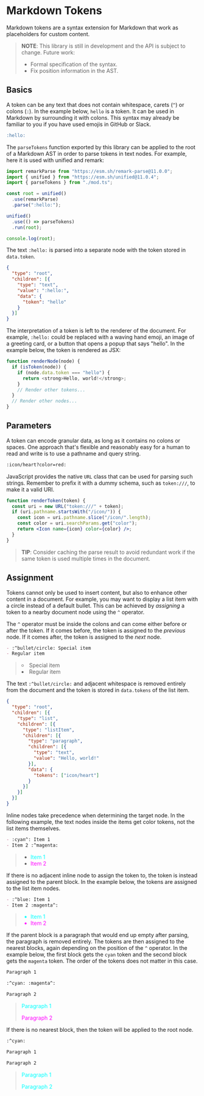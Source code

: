 # Markdown Tokens

Markdown tokens are a syntax extension for Markdown that work as placeholders
for custom content.

> **NOTE**: This library is still in development and the API is subject to
> change. Future work:
>
> - Formal specification of the syntax.
> - Fix position information in the AST.

## Basics

A token can be any text that does not contain whitespace, carets (`^`) or colons
(`:`). In the example below, `hello` is a token. It can be used in Markdown by
surrounding it with colons. This syntax may already be familiar to you if you
have used emojis in GitHub or Slack.

```markdown
:hello:
```

The `parseTokens` function exported by this library can be applied to the root
of a Markdown AST in order to parse tokens in text nodes. For example, here it
is used with unified and remark:

```js
import remarkParse from "https://esm.sh/remark-parse@11.0.0";
import { unified } from "https://esm.sh/unified@11.0.4";
import { parseTokens } from "./mod.ts";

const root = unified()
  .use(remarkParse)
  .parse(":hello:");

unified()
  .use(() => parseTokens)
  .run(root);

console.log(root);
```

The text `:hello:` is parsed into a separate node with the token stored in
`data.token`.

```json
{
  "type": "root",
  "children": [{
    "type": "text",
    "value": ":hello:",
    "data": {
      "token": "hello"
    }
  }]
}
```

The interpretation of a token is left to the renderer of the document. For
example, `:hello:` could be replaced with a waving hand emoji, an image of a
greeting card, or a button that opens a popup that says "hello". In the example
below, the token is rendered as JSX:

```js
function renderNode(node) {
  if (isToken(node)) {
    if (node.data.token === "hello") {
      return <strong>Hello, world!</strong>;
    }
    // Render other tokens...
  }
  // Render other nodes...
}
```

## Parameters

A token can encode granular data, as long as it contains no colons or spaces.
One approach that's flexible and reasonably easy for a human to read and write
is to use a pathname and query string.

```markdown
:icon/heart?color=red:
```

JavaScript provides the native `URL` class that can be used for parsing such
strings. Remember to prefix it with a dummy schema, such as `token:///`, to make
it a valid URI.

```jsx
function renderToken(token) {
  const uri = new URL("token:///" + token);
  if (uri.pathname.startsWith("/icon/")) {
    const icon = uri.pathname.slice("/icon/".length);
    const color = uri.searchParams.get("color");
    return <Icon name={icon} color={color} />;
  }
}
```

> **TIP**: Consider caching the parse result to avoid redundant work if the same
> token is used multiple times in the document.

## Assignment

Tokens cannot only be used to insert content, but also to enhance other content
in a document. For example, you may want to display a list item with a circle
instead of a default bullet. This can be achieved by _assigning_ a token to a
nearby document node using the `^` operator.

The `^` operator must be inside the colons and can come either before or after
the token. If it comes before, the token is assigned to the _previous_ node. If
it comes after, the token is assigned to the _next_ node.

```markdown
- :^bullet/circle: Special item
- Regular item
```

> <li style="list-style-type: circle">Special item</li>
> <li>Regular item</li>

The text `:^bullet/circle:` and adjacent whitespace is removed entirely from the
document and the token is stored in `data.tokens` of the list item.

```json
{
  "type": "root",
  "children": [{
    "type": "list",
    "children": [{
      "type": "listItem",
      "children": [{
        "type": "paragraph",
        "children": [{
          "type": "text",
          "value": "Hello, world!"
        }],
        "data": {
          "tokens": ["icon/heart"]
        }
      }]
    }]
  }]
}
```

Inline nodes take precedence when determining the target node. In the following
example, the text nodes inside the items get color tokens, not the list items
themselves.

```markdown
- :cyan^: Item 1
- Item 2 :^magenta:
```

> - <span style="color:cyan">Item 1</span>
> - <span style="color:magenta">Item 2</span>

If there is no adjacent inline node to assign the token to, the token is instead
assigned to the parent block. In the example below, the tokens are assigned to
the list item nodes.

```markdown
- :^blue: Item 1
- Item 2 :magenta^:
```

> <ul>
> <li style="color:cyan">Item 1</li>
> <li style="color:magenta">Item 2</li>
> </ul>

If the parent block is a paragraph that would end up empty after parsing, the
paragraph is removed entirely. The tokens are then assigned to the nearest
blocks, again depending on the position of the `^` operator. In the example
below, the first block gets the `cyan` token and the second block gets the
`magenta` token. The order of the tokens does not matter in this case.

```markdown
Paragraph 1

:^cyan: :magenta^:

Paragraph 2
```

> <p style="color:cyan">Paragraph 1</p>
> <p style="color:magenta">Paragraph 2</p>

If there is no nearest block, then the token will be applied to the root node.

```markdown
:^cyan:

Paragraph 1

Paragraph 2
```

> <div style="color:cyan">
> <p>Paragraph 1</p>
> <p>Paragraph 2</p>
> </div>
